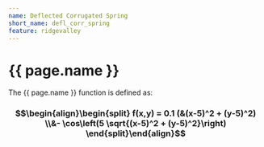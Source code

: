 ```yaml
---
name: Deflected Corrugated Spring
short_name: defl_corr_spring
feature: ridgevalley
---
```

# {{ page.name }}

The {{ page.name }} function is defined as:

### $$\begin{align}\begin{split} f(x,y) = 0.1 (&(x-5)^2 + (y-5)^2) \\&- \cos\left(5 \sqrt{(x-5)^2 + (y-5)^2}\right) \end{split}\end{align}$$
